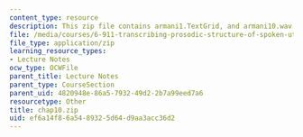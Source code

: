```yaml
---
content_type: resource
description: This zip file contains armani1.TextGrid, and armani10.wav files.
file: /media/courses/6-911-transcribing-prosodic-structure-of-spoken-utterances-with-tobi-january-iap-2006/ef6a14f86a5489325d64d9aa3acc36d2_chap10.zip
file_type: application/zip
learning_resource_types:
- Lecture Notes
ocw_type: OCWFile
parent_title: Lecture Notes
parent_type: CourseSection
parent_uid: 4820948e-86a5-7932-49d2-2b7a99eed7a6
resourcetype: Other
title: chap10.zip
uid: ef6a14f8-6a54-8932-5d64-d9aa3acc36d2
---
```

